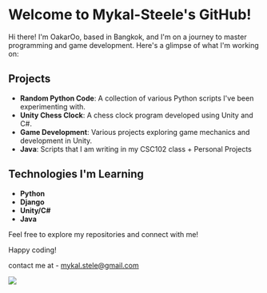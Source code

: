 # Welcome to Mykal-Steele's GitHub!

Hi there! I'm OakarOo, based in Bangkok, and I'm on a journey to master programming and game development. Here's a glimpse of what I'm working on:

## Projects
- **Random Python Code**: A collection of various Python scripts I've been experimenting with.
- **Unity Chess Clock**: A chess clock program developed using Unity and C#.
- **Game Development**: Various projects exploring game mechanics and development in Unity.
- **Java**: Scripts that I am writing in my CSC102 class + Personal Projects

## Technologies I'm Learning
- **Python**
- **Django**
- **Unity/C#**
- **Java**

Feel free to explore my repositories and connect with me!

Happy coding!

contact me at - mykal.stele@gmail.com

[![](https://visitcount.itsvg.in/api?id=Mykal-Steele&label=Profile%20Views&icon=6&pretty=false)](https://visitcount.itsvg.in)
